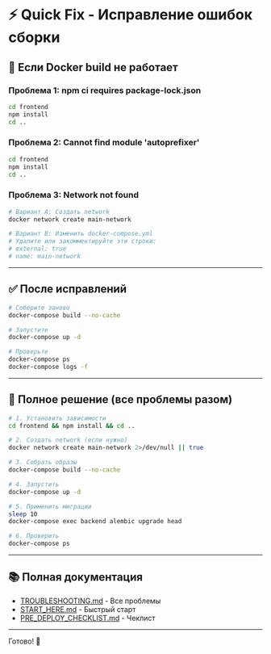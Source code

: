 # ⚡ Quick Fix - Исправление ошибок сборки

## 🔧 Если Docker build не работает

### Проблема 1: npm ci requires package-lock.json

```bash
cd frontend
npm install
cd ..
```

### Проблема 2: Cannot find module 'autoprefixer'

```bash
cd frontend
npm install
cd ..
```

### Проблема 3: Network not found

```bash
# Вариант A: Создать network
docker network create main-network

# Вариант B: Изменить docker-compose.yml
# Удалите или закомментируйте эти строки:
# external: true
# name: main-network
```

---

## ✅ После исправлений

```bash
# Соберите заново
docker-compose build --no-cache

# Запустите
docker-compose up -d

# Проверьте
docker-compose ps
docker-compose logs -f
```

---

## 🎯 Полное решение (все проблемы разом)

```bash
# 1. Установить зависимости
cd frontend && npm install && cd ..

# 2. Создать network (если нужно)
docker network create main-network 2>/dev/null || true

# 3. Собрать образы
docker-compose build --no-cache

# 4. Запустить
docker-compose up -d

# 5. Применить миграции
sleep 10
docker-compose exec backend alembic upgrade head

# 6. Проверить
docker-compose ps
```

---

## 📚 Полная документация

- [TROUBLESHOOTING.md](TROUBLESHOOTING.md) - Все проблемы
- [START_HERE.md](START_HERE.md) - Быстрый старт
- [PRE_DEPLOY_CHECKLIST.md](PRE_DEPLOY_CHECKLIST.md) - Чеклист

---

Готово! 🎉
